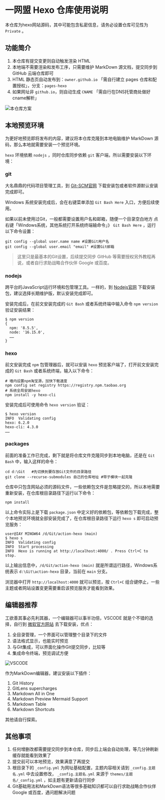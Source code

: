 # 一网盟 Hexo 仓库使用说明
本仓库为hexo网站源码，其中可能包含私密信息，请务必设置仓库可见性为 `Private` 。
## 功能简介
1. 本仓库有提交变更则自动触发渲染 HTML
2. 本地端不需要渲染和发布工序，只需要维护 MarkDown 源文档，提交同步到 GitHub 云端仓库即可
3. HTML 静态页自动发布到：`owner.github.io` 「需自行建立 pages 仓库和配置授权」，分支：`pages-hexo`
4. 如果网址非 `github.io`，则自动生成 `CNAME` 「需自行在DNS托管商处做好cname解析」
   
![本仓库方案](https://cdn.jsdelivr.net/gh/828767/static/images/github_page_free.png)

## 本地预览环境
为更好地预览即将发布的内容，建议将本仓库克隆到本地电脑维护 MarkDown 源码，那么本地就需要安装一个预览环境。

`hexo` 环境依赖 `nodejs` ，同时仓库同步依赖 `git` 客户端，所以需要安装以下环境：
### **git**
大名鼎鼎的代码项目管理工具，到 [Git-SCM官网](https://git-scm.com/downloads) 下载安装包或者软件源默认安装完成即可。

Windows 系统安装完成后，会在右键菜单添加 `Git Bash Here` 入口，方便后续使用。

如果以前未使用过Git，一般都需要设置用户名和邮箱，随便一个目录空白地方 点右键「Windows系统，其他系统打开系统终端输命令」》 `Git Bash Here` ，运行以下命令设置：
```
git config --global user.name name #设置Git用户名
git config --global user.email "email" #设置Git邮箱
```
> 这里只是最基本的Git设置，后续提交同步 GitHub 等需要授权另外教程再说，或者自行求助战略合作伙伴 Google 或百度。


### **nodejs**
跨平台的JavaScript运行环境和包管理工具。一样的，到 [Nodejs官网](https://nodejs.org/zh-cn/) 下载安装包，建议选择长期维护版，默认安装完成即可。

安装完成后，在前文安装完成的 `Git Bash` 或者系统终端中输入命令 `npm version` 验证安装结果：
```
$ npm version
{
  npm: '8.5.5',
  node: '16.15.0',
  ……
}
```
### **hexo**
前文安装完成 `npm` 包管理器后，就可以安装 `hexo` 预览客户端了，打开前文安装完成的 `Git Bash` 或者系统终端，输入以下命令：
```
# 墙内设置npm淘宝源，加快下载速度
npm config set registry https://registry.npm.taobao.org
# 系统全局安装hexo
npm install -y hexo-cli
```
安装完成后可使用命令 `hexo version` 验证：
```
$ hexo version
INFO  Validating config
hexo: 6.2.0
hexo-cli: 4.3.0
……
```

### **packages**
前面的准备工作已完成，剩下就是将仓库文件克隆同步到本地电脑，还是在 `Git Bash` 中，输入这样的命令：
```
cd d:\Git   #先切换到要存放Git文件的目录路径
git clone --recurse-submodules 自己的仓库地址 #带子模块一起克隆
```

仓库中只包含网站必须的源码文件，一些依赖包文件是忽略提交的，所以本地需要重新安装，在仓库根目录路径下运行以下命令：
```
npm install
```

以上命令实际上是下载 `package.json` 中定义好的依赖包，等依赖包下载完成，整个本地预览环境就全部安装完成了，在仓库根目录路径下运行 `hexo s` 即可启动预览服务：
```
user@IAY MINGW64 /d/Git/action-hexo (main)
$ hexo s
INFO  Validating config
INFO  Start processing
INFO  Hexo is running at http://localhost:4000/ . Press Ctrl+C to stop.
```
以上输出信息中，`/d/Git/action-hexo (main)` 就是所谓运行路径，Windows系统表示 `d:\Git\action-hexo` 目录，当前在 `main` 分支。

浏览器中打开 `http://localhost:4000` 就可以预览，按 `Ctrl+C` 组合键停止，一些主题或者网站设置变更需要重启该预览服务才能看到效果。

## 编辑器推荐
工欲善其事必先利其器，一个编辑器可以事半功倍，VSCODE 就是个不错的选择，自行到 [微软官方网站](https://code.visualstudio.com/download) 去下载安装，优点：
1. 全目录管理，一个界面可以管理整个目录下的文件
2. 语法格式显示，也能实时预览
3. 与Git集成，可以界面化操作Git提交同步，比较等
4. 集成命令终端，预览调试方便
 
![VSCODE](https://cdn.jsdelivr.net/gh/828767/static/images/vscode-hexo.png)

作为MarkDown编辑器，建议安装以下插件：
1. Git History
2. GitLens supercharges
3. Markdown All in One
4. Markdown Preview Mermaid Support
5. Markdown Table
6. Markdown Shortcuts

其他请自行探索。

## 其他事项
1. 任何增删改都需要提交同步到本仓库，同步后上端会自动处理，等几分钟刷新缓存就能看到效果了
2. 提交前可以本地预览，效果满意了再提交
3. 根目录下的 `_config.yml` 为网址基础配置，主题内容相关请到 `_config.主题名.yml` 中去设置修改， `_config.主题名.yml` 来源于 `themes/主题名/_config.yml` ，如主题有更新请自行同步
4. Git基础用法和MarkDown语法等很多基础知识都可以自行求助战略合作伙伴 Google 或百度，遇问题解决问题
